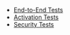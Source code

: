 - [End-to-End Tests](test-types/e2e.md)
- [Activation Tests](test-types/activation.md)
- [Security Tests](test-types/security.md)